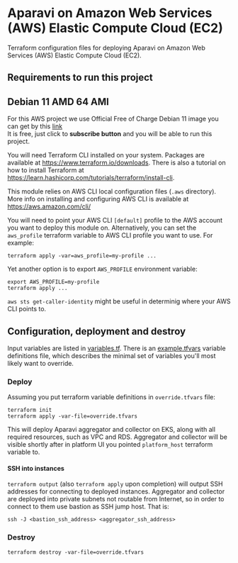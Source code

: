 # Aparavi on Amazon Web Services (AWS) Elastic Compute Cloud (EC2)

Terraform configuration files for deploying Aparavi on Amazon Web Services (AWS)
Elastic Compute Cloud (EC2).

## Requirements to run this project

## Debian 11 AMD 64 AMI
For this AWS project we use Official Free of Charge Debian 11 image you can get by this [link](https://aws.amazon.com/marketplace/pp/prodview-l5gv52ndg5q6i)   
It is free, just click to **subscribe button** and you will be able to run this project. 

You will need Terraform CLI installed on your system. Packages are available at
https://www.terraform.io/downloads. There is also a tutorial on how to install
Terraform at https://learn.hashicorp.com/tutorials/terraform/install-cli.

This module relies on AWS CLI local configuration files (`.aws` directory). More
info on installing and configuring AWS CLI is available at
https://aws.amazon.com/cli/

You will need to point your AWS CLI `[default]` profile to the AWS account you
want to deploy this module on. Alternatively, you can set the `aws_profile`
terraform variable to AWS CLI profile you want to use. For example:

```
terraform apply -var=aws_profile=my-profile ...
```

Yet another option is to export `AWS_PROFILE` environment variable:

```
export AWS_PROFILE=my-profile
terraform apply ...
```

`aws sts get-caller-identity` might be useful in determinig where your AWS CLI
points to.

## Configuration, deployment and destroy

Input variables are listed in [variables.tf](./variables.tf). There is an
[example.tfvars](./example.tfvars) variable definitions file, which describes
the minimal set of variables you'll most likely want to override.

### Deploy

Assuming you put terraform variable definitions in `override.tfvars` file:

```
terraform init
terraform apply -var-file=override.tfvars
```

This will deploy Aparavi aggregator and collector on EKS, along with all
required resources, such as VPC and RDS. Aggregator and collector will be
visible shortly after in platform UI you pointed `platform_host` terraform
variable to.

#### SSH into instances

`terraform output` (also `terraform apply` upon completion) will output SSH
addresses for connecting to deployed instances. Aggregator and collector are
deployed into private subnets not routable from Internet, so in order to
connect to them use bastion as SSH jump host. That is:

```
ssh -J <bastion_ssh_address> <aggregator_ssh_address>
```

### Destroy

```
terraform destroy -var-file=override.tfvars
```
